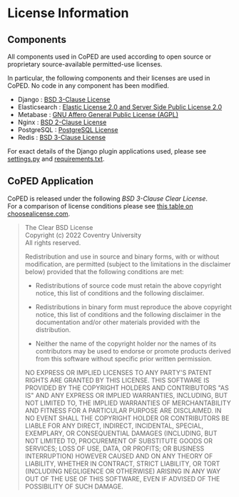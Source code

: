 # License Information

## Components

All components used in CoPED are used according to open source or proprietary source-available permitted-use licenses.

In particular, the following components and their licenses are used in CoPED. No code in any component has been modified.

- Django : [BSD 3-Clause License](https://tldrlegal.com/license/bsd-3-clause-license-(revised))
- Elasticsearch : [Elastic License 2.0 and Server Side Public License 2.0](https://github.com/elastic/elasticsearch/tree/master/licenses)
- Metabase : [GNU Affero General Public License (AGPL)](https://www.metabase.com/license/agpl/)
- Nginx : [BSD 2-Clause License](https://tldrlegal.com/license/bsd-2-clause-license-(freebsd))
- PostgreSQL : [PostgreSQL License](https://tldrlegal.com/license/postgresql-license-(postgresql))
- Redis : [BSD 3-Clause License](https://tldrlegal.com/license/bsd-3-clause-license-(revised))

For exact details of the Django plugin applications used, please see [settings.py](./services/web/core/settings.py) and [requirements.txt](./services/web/requirements.txt).


## CoPED Application

CoPED is released under the following *BSD 3-Clause Clear License*.  
For a comparison of license conditions please see [this table on choosealicense.com](https://choosealicense.com/appendix/).
  
>  The Clear BSD License  
>  Copyright (c) 2022 Coventry University  
>  All rights reserved.
>  
>  Redistribution and use in source and binary forms, with or without
>  modification, are permitted (subject to the limitations in the disclaimer
>  below) provided that the following conditions are met:
>  
>  * Redistributions of source code must retain the above copyright notice,
>       this list of conditions and the following disclaimer.
>  
>  * Redistributions in binary form must reproduce the above copyright
>       notice, this list of conditions and the following disclaimer in the
>       documentation and/or other materials provided with the distribution.
>  
>  * Neither the name of the copyright holder nor the names of its
>       contributors may be used to endorse or promote products derived from this
>       software without specific prior written permission.
>  
>  NO EXPRESS OR IMPLIED LICENSES TO ANY PARTY'S PATENT RIGHTS ARE GRANTED BY
>  THIS LICENSE. THIS SOFTWARE IS PROVIDED BY THE COPYRIGHT HOLDERS AND
>  CONTRIBUTORS "AS IS" AND ANY EXPRESS OR IMPLIED WARRANTIES, INCLUDING, BUT NOT
>  LIMITED TO, THE IMPLIED WARRANTIES OF MERCHANTABILITY AND FITNESS FOR A
>  PARTICULAR PURPOSE ARE DISCLAIMED. IN NO EVENT SHALL THE COPYRIGHT HOLDER OR
>  CONTRIBUTORS BE LIABLE FOR ANY DIRECT, INDIRECT, INCIDENTAL, SPECIAL,
>  EXEMPLARY, OR CONSEQUENTIAL DAMAGES (INCLUDING, BUT NOT LIMITED TO,
>  PROCUREMENT OF SUBSTITUTE GOODS OR SERVICES; LOSS OF USE, DATA, OR PROFITS; OR
>  BUSINESS INTERRUPTION) HOWEVER CAUSED AND ON ANY THEORY OF LIABILITY, WHETHER
>  IN CONTRACT, STRICT LIABILITY, OR TORT (INCLUDING NEGLIGENCE OR OTHERWISE)
>  ARISING IN ANY WAY OUT OF THE USE OF THIS SOFTWARE, EVEN IF ADVISED OF THE
>  POSSIBILITY OF SUCH DAMAGE.
